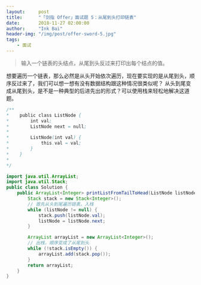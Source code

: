 ```yaml
---
layout:     post
title:      "「剑指 Offer」面试题 5：从尾到头打印链表"
date:       2018-11-27 02:00:00
author:     "Ink Bai"
header-img: "/img/post/offer-sword-5.jpg"
tags:
    - 面试
---
```


> 输入一个链表的头结点，从尾到头反过来打印出每个结点的值。

想要遍历一个链表，那么必然是从头开始依次遍历，现在要实现的是从尾到头，顺序反过来了，我们可以想一想有没有数据结构跟这种情况很类似呢？
从头到尾变成从尾到头，是不是一种典型的后进先出的形式？可以使用栈来轻松地解决这道题。

```java
/**
*    public class ListNode {
*        int val;
*        ListNode next = null;
*
*        ListNode(int val) {
*            this.val = val;
*        }
*    }
*
*/

import java.util.ArrayList;
import java.util.Stack;
public class Solution {
    public ArrayList<Integer> printListFromTailToHead(ListNode listNode) {
        Stack stack = new Stack<Integer>();
        // 首先从头到尾遍历链表，入栈
        while (listNode != null) {
            stack.push(listNode.val);
            listNode = listNode.next;
        }

        ArrayList arrayList = new ArrayList<Integer>();
        // 出栈，顺序变成了从尾到头
        while (!stack.isEmpty()) {
            arrayList.add(stack.pop());
        }
        return arrayList;
    }
}
```

